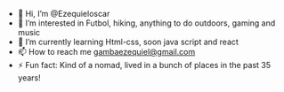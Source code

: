 - 👋 Hi, I’m @Ezequieloscar
- 👀 I’m interested in Futbol, hiking, anything to do outdoors, gaming and music
- 🌱 I’m currently learning Html-css, soon java script and react
- 📫 How to reach me gambaezequiel@gmail.com
- ⚡ Fun fact: Kind of a nomad, lived in a bunch of places in the past 35 years!

<!---
Ezequieloscar/Ezequieloscar is a ✨ special ✨ repository because its `README.md` (this file) appears on your GitHub profile.
You can click the Preview link to take a look at your changes.
--->
